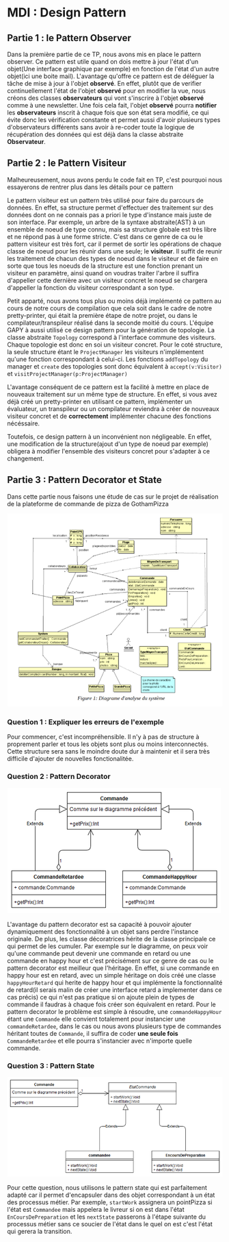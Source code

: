 # MDI : Design Pattern

## Partie 1 : le Pattern Observer

Dans la première partie de ce TP, nous avons mis en place le pattern observer. Ce pattern est utile quand on dois mettre à jour l'état d'un objet(Une interface graphique par exemple) en fonction de l'état d'un autre objet(ici une boite mail). L'avantage qu'offre ce pattern est de déléguer la tâche de mise à jour à l'objet **observé**. En effet, plutôt que de verifier continuellement l'état de l'objet **observé** pour en modifier la vue, nous créons des classes **observateurs** qui vont s'inscrire à l'objet **observé** comme à une newsletter. Une fois cela fait, l'objet **observé** pourra **notifier** les **observateurs** inscrit à chaque fois que son état sera modifié, ce qui évite donc les vérification constante et permet aussi d'avoir plusieurs types d'observateurs différents sans avoir à re-coder toute la logique de récupération des données qui est déjà dans la classe abstraite **Observateur**.

## Partie 2 : le Pattern Visiteur

Malheureusement, nous avons perdu le code fait en TP, c'est pourquoi nous essayerons de rentrer plus dans les détails pour ce pattern

Le pattern visiteur est un pattern très utilisé pour faire du parcours de données. En effet, sa structure permet d'effectuer des traitement sur des données dont on ne connais pas a priori le type d'instance mais juste de son interface. Par exemple, un arbre de la syntaxe abstraite(AST) à un ensemble de noeud de type connu, mais sa structure globale est très libre et ne répond pas à une forme stricte. C'est dans ce genre de ca ou le pattern visiteur est très fort, car il permet de sortir les opérations de chaque classe de noeud pour les réunir dans une seule; le **visiteur**. Il suffit de reunir les traitement de chacun des types de noeud dans le visiteur et de faire en sorte que tous les noeuds de la structure est une fonction prenant un visiteur en paramètre, ainsi quand on voudras traiter l'arbre il suffira d'appeller cette dernière avec un visiteur concret le noeud se chargera d'appeller la fonction du visiteur correspondant a son type.

Petit apparté, nous avons tous plus ou moins déjà implémenté ce pattern au cours de notre cours de compilation que cela soit dans le cadre de notre pretty-printer, qui était la première étape de notre projet, ou dans le compilateur/transpileur réalisé dans la seconde moitié du cours. L'équipe GAPY à aussi utilisé ce design pattern pour la génération de topologie. La classe abstraite `Topology` correspond à l'interface commune des visiteurs. Chaque topologie est donc en soi un visiteur concret. Pour le coté structure, la seule structure étant le `ProjectManager` les visiteurs n'implémentent qu'une fonction correspondant à celui-ci. Les fonctions `addTopology` du manager et `create` des topologies sont donc équivalent à `accept(v:Visitor)` et `visitProjectManager(p:ProjectManager)`

L'avantage conséquent de ce pattern est la facilité à mettre en place de nouveaux traitement sur un même type de structure. En effet, si vous avez déjà créé un pretty-printer en utilisant ce pattern, implémenter un évaluateur, un transpileur ou un compilateur reviendra à créer de nouveaux visiteur concret et de **correctement** implémenter chacune des fonctions nécéssaire. 

Toutefois, ce design pattern à un inconvénient non négligeable. En effet, une modification de la structure(ajout d'un type de noeud par exemple) obligera à modifier l'ensemble des visiteurs concret pour s'adapter à ce changement.

## Partie 3 : Pattern Decorator et State

Dans cette partie nous faisons une étude de cas sur le projet de réalisation de la plateforme de commande de pizza de GothamPizza

![](https://github.com/Gwandalff/MDI-TP-DesignPattern/blob/master/images/question1.png)

### Question 1 : Expliquer les erreurs de l'exemple

Pour commencer, c'est incompréhensible. Il n'y à pas de structure à proprement parler et tous les objets sont plus ou moins interconnectés. 
Cette structure sera sans le moindre doute dur à maintenir et il sera très difficile d'ajouter de nouvelles fonctionalitée.

### Question 2 : Pattern Decorator

![](https://github.com/Gwandalff/MDI-TP-DesignPattern/blob/master/images/question2.png)

L'avantage du pattern decorator est sa capacité à pouvoir ajouter dynamiquement des fonctionnalité à un objet sans perdre l'instance originale. De plus, les classe décoratrices hérite de la classe principale ce qui permet de les cumuler. Par exemple sur le diagramme, on peux voir qu'une commande peut devenir une commande en retard ou une commande en happy hour et c'est précisément sur ce genre de cas ou le pattern decorator est meilleur que l'héritage. En effet, si une commande en happy hour est en retard, avec un simple héritage on dois créé une classe `happyHourRetard` qui herite de happy hour et qui implémente la fonctionnalité de retard(il serais malin de créer une interface retard a implementer dans ce cas précis) ce qui n'est pas pratique si on ajoute plein de types de commande il faudras à chaque fois créer son équivalent en retard. Pour le pattern decorator le problème est simple à résoudre, une `commandeHappyHour` étant une `Commande` elle convient totalement pour instancier une `commandeRetardee`, dans le cas ou nous avons plusieurs type de commandes héritant toutes de `Commande`, il suffira de coder **une seule fois** `CommandeRetardee` et elle pourra s'instancier avec n'importe quelle commande.

### Question 3 : Pattern State

![](https://github.com/Gwandalff/MDI-TP-DesignPattern/blob/master/images/question3.png)

Pour cette question, nous utilisons le pattern state qui est parfaitement adapté car il permet d'encapsuler dans des objet correspondant à un état des processus métier. Par exemple, `startWork` assignera un pointPizza si l'état est `Commandee` mais appelera le livreur si on est dans l'état `EnCoursDePreparation` et les `nextState` passerons à l'étape suivante du processus métier sans ce soucier de l'état dans le quel on est c'est l'état qui gerera la transition.
